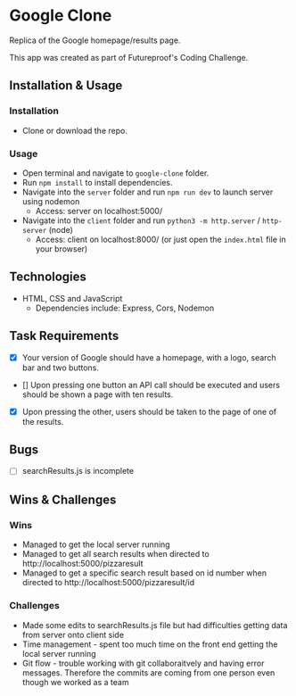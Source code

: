 # Google Clone

Replica of the Google homepage/results page.

This app was created as part of Futureproof's Coding Challenge.

## Installation & Usage

### Installation

-   Clone or download the repo.

### Usage

-   Open terminal and navigate to `google-clone` folder.
-   Run `npm install` to install dependencies.
-   Navigate into the `server` folder and run `npm run dev` to launch server using nodemon
    -   Access: server on localhost:5000/
-   Navigate into the `client` folder and run `python3 -m http.server` / `http-server` (node)
    -   Access: client on localhost:8000/ (or just open the `index.html` file in your browser)

## Technologies

-   HTML, CSS and JavaScript
    -   Dependencies include: Express, Cors, Nodemon

## Task Requirements

-   [x] Your version of Google should have a homepage, with a logo, search bar and two buttons.
-   [] Upon pressing one button an API call should be executed and users should be shown a page with ten results.
-   [x] Upon pressing the other, users should be taken to the page of one of the results.

## Bugs

-   [ ] searchResults.js is incomplete

## Wins & Challenges

### Wins

-   Managed to get the local server running
-   Managed to get all search results when directed to http://localhost:5000/pizzaresult
-   Managed to get a specific search result based on id number when directed to http://localhost:5000/pizzaresult/id

### Challenges

-   Made some edits to searchResults.js file but had difficulties getting data from server onto client side
-   Time management - spent too much time on the front end getting the local server running
-   Git flow - trouble working with git collaboraitvely and having error messages. Therefore the commits are coming from one person even though we worked as a team
